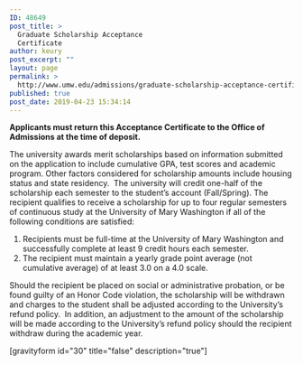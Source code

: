 ```yaml
---
ID: 48649
post_title: >
  Graduate Scholarship Acceptance
  Certificate
author: keury
post_excerpt: ""
layout: page
permalink: >
  http://www.umw.edu/admissions/graduate-scholarship-acceptance-certificate/
published: true
post_date: 2019-04-23 15:34:14
---
```

<strong>Applicants must return this Acceptance Certificate to the Office of Admissions at the time of deposit.</strong>

The university awards merit scholarships based on information submitted on the application to include cumulative GPA, test scores and academic program. Other factors considered for scholarship amounts include housing status and state residency.  The university will credit one-half of the scholarship each semester to the student’s account (Fall/Spring). The recipient qualifies to receive a scholarship for up to four regular semesters of continuous study at the University of Mary Washington if all of the following conditions are satisfied:
<ol>
 	<li>Recipients must be full-time at the University of Mary Washington and successfully complete at least 9 credit hours each semester.</li>
 	<li>The recipient must maintain a yearly grade point average (not cumulative average) of at least 3.0 on a 4.0 scale.</li>
</ol>
Should the recipient be placed on social or administrative probation, or be found guilty of an Honor Code violation, the scholarship will be withdrawn and charges to the student shall be adjusted according to the University’s refund policy.  In addition, an adjustment to the amount of the scholarship will be made according to the University’s refund policy should the recipient withdraw during the academic year.

[gravityform id="30" title="false" description="true"]